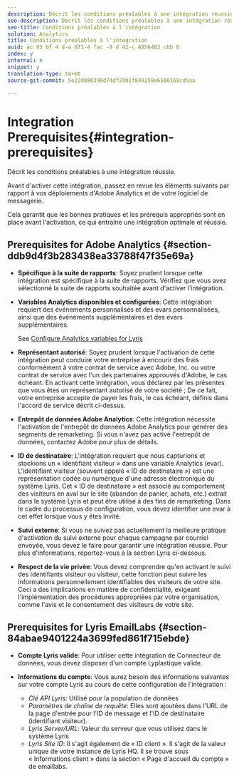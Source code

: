 ```yaml
---
description: Décrit les conditions préalables à une intégration réussie.
seo-description: Décrit les conditions préalables à une intégration réussie.
seo-title: Conditions préalables à l'intégration
solution: Analytics
title: Conditions préalables à l'intégration
uuid: ac 93 bf 4 d-a 071-4 fac -9 d 42-c 4856463 cbb 6
index: y
internal: n
snippet: y
translation-type: tm+mt
source-git-commit: 5e22d080398d74df29b1f849258e6500168cd5aa

---
```



# Integration Prerequisites{#integration-prerequisites}

Décrit les conditions préalables à une intégration réussie.

Avant d'activer cette intégration, passez en revue les éléments suivants par rapport à vos déploiements d'Adobe Analytics et de votre logiciel de messagerie.

Cela garantit que les bonnes pratiques et les prérequis appropriés sont en place avant l'activation, ce qui entraîne une intégration optimale et réussie.

## Prerequisites for Adobe Analytics {#section-ddb9d4f3b283438ea33788f47f35e69a}

* **Spécifique à la suite de rapports**: Soyez prudent lorsque cette intégration est spécifique à la suite de rapports. Vérifiez que vous avez sélectionné la suite de rapports souhaitée avant d'activer l'intégration.
* **Variables Analytics disponibles et configurées**: Cette intégration requiert des événements personnalisés et des evars personnalisées, ainsi que des événements supplémentaires et des evars supplémentaires.

   See [Configure Analytics variables for Lyris](../lyris-overview/lyris-analytics-variables.md#task-e70a62dc096d4f548d5070a67822f5e7)

* **Représentant autorisé**: Soyez prudent lorsque l'activation de cette intégration peut conduire votre entreprise à encourir des frais conformément à votre contrat de service avec Adobe, Inc. ou votre contrat de service avec l'un des partenaires approuvés d'Adobe, le cas échéant. En activant cette intégration, vous déclarez par les présentes que vous êtes un représentant autorisé de votre société ; De ce fait, votre entreprise accepte de payer les frais, le cas échéant, définis dans l'accord de service décrit ci-dessus.
* **Entrepôt de données Adobe Analytics**: Cette intégration nécessite l'activation de l'entrepôt de données Adobe Analytics pour générer des segments de remarketing. Si vous n'avez pas activé l'entrepôt de données, contactez Adobe pour plus de détails.
* **ID de destinataire**: L'intégration requiert que nous capturions et stockions un « identifiant visiteur » dans une variable Analytics (evar). L'identifiant visiteur (souvent appelé « ID de destinataire ») est une représentation codée ou numérique d'une adresse électronique du système Lyris. Cet « ID de destinataire » est associé au comportement des visiteurs en aval sur le site (abandon de panier, achats, etc.) extrait dans le système Lyris et peut être utilisé à des fins de remarketing. Dans le cadre du processus de configuration, vous devez identifier une evar à cet effet lorsque vous y êtes invité.
* **Suivi externe**: Si vous ne suivez pas actuellement la meilleure pratique d'activation du suivi externe pour chaque campagne par courriel envoyée, vous devez le faire pour garantir une intégration réussie. Pour plus d'informations, reportez-vous à la section Lyris ci-dessous.
* **Respect de la vie privée**: Vous devez comprendre qu'en activant le suivi des identifiants visiteur ou visiteur, cette fonction peut suivre les informations personnellement identifiables des visiteurs de votre site. Ceci a des implications en matière de confidentialité, exigeant l'implémentation des procédures appropriées par votre organisation, comme l'avis et le consentement des visiteurs de votre site.

## Prerequisites for Lyris EmailLabs {#section-84abae9401224a3699fed861f715ebde}

* **Compte Lyris valide**: Pour utiliser cette intégration de Connecteur de données, vous devez disposer d'un compte Lyplastique valide.
* **Informations du compte**: Vous aurez besoin des informations suivantes sur votre compte Lyris au cours de cette configuration de l'intégration :

   * *Clé API Lyris*: Utilisé pour la population de données
   * *Paramètres de chaîne de requête*: Elles sont ajoutées dans l'URL de la page d'entrée pour l'ID de message et l'ID de destinataire (identifiant visiteur).
   * *Lyris Server/URL*: Valeur du serveur que vous utilisez dans le système Lyris
   * *Lyris Site ID*: Il s'agit également de « ID client ». Il s'agit de la valeur unique de votre instance de Lyris HQ. Il se trouve sous « Informations client » dans la section « Page d'accueil du compte » de emaillabs.

